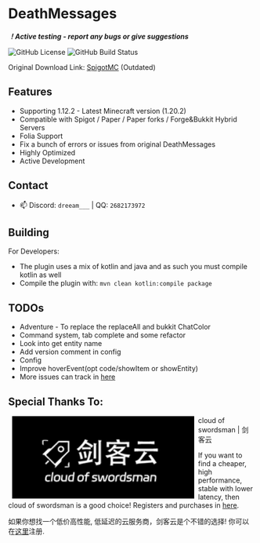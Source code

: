 # DeathMessages

**_！Active testing - report any bugs or give suggestions_**

![GitHub License](https://img.shields.io/github/license/Winds-Studio/DeathMessages?style=flat-square)
![GitHub Build Status](https://img.shields.io/github/actions/workflow/status/Winds-Studio/DeathMessages/build.yml?style=flat-square)

Original Download Link: [SpigotMC](https://www.spigotmc.org/resources/deathmessages-deathmessagesprime-remastered.3789/) (Outdated)

## Features

- Supporting 1.12.2 - Latest Minecraft version (1.20.2)
- Compatible with Spigot / Paper / Paper forks / Forge&Bukkit Hybrid Servers
- Folia Support
- Fix a bunch of errors or issues from original DeathMessages
- Highly Optimized
- Active Development

## Contact

- 📫 Discord: `dreeam___` | QQ: `2682173972`

## Building

For Developers:

- The plugin uses a mix of kotlin and java and as such you must compile kotlin as well
- Compile the plugin with: `mvn clean kotlin:compile package`

## TODOs

- Adventure - To replace the replaceAll and bukkit ChatColor
- Command system, tab complete and some refactor
- Look into get entity name
- Add version comment in config
- Config
- Improve hoverEvent(opt code/showItem or showEntity)
- More issues can track in [here](https://bbs.breeze.asia/d/128-si-wang-ti-shi-wen-ti)

## Special Thanks To:

<a href="https://cloud.swordsman.com.cn/"><img src="JiankeServer.jpg" alt="Jianke Cloud Host" align="left" hspace="8"></a>
cloud of swordsman | 剑客云

If you want to find a cheaper, high performance, stable with lower latency, then cloud of swordsman is a good choice! Registers and purchases in [here](https://cloud.swordsman.com.cn/?i8ab42c).

如果你想找一个低价高性能, 低延迟的云服务商，剑客云是个不错的选择! 你可以在[这里](https://cloud.swordsman.com.cn/?i8ab42c)注册.

